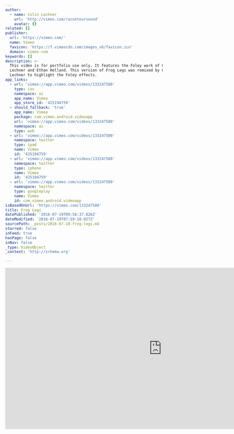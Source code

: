 ```yaml
---
author:
  - name: Colin Lechner
    url: 'http://vimeo.com/raconteursound'
    avatar: {}
related: []
publisher:
  url: 'https://vimeo.com/'
  name: Vimeo
  favicon: 'https://f.vimeocdn.com/images_v6/favicon.ico'
  domain: vimeo.com
keywords: []
description: >-
  This video is for portfolio use only. It features the Foley work of Colin
  Lechner and Ethan Holland. This version of Frog Legs was remixed by Colin
  Lechner to highlight the Foley effects.
app_links:
  - url: 'vimeo://app.vimeo.com/videos/133247580'
    type: ios
    namespace: ai
    app_name: Vimeo
    app_store_id: '425194759'
  - should_fallback: 'true'
    app_name: Vimeo
    package: com.vimeo.android.videoapp
    url: 'vimeo://app.vimeo.com/videos/133247580'
    namespace: ai
    type: web
  - url: 'vimeo://app.vimeo.com/videos/133247580'
    namespace: twitter
    type: ipad
    name: Vimeo
    id: '425194759'
  - url: 'vimeo://app.vimeo.com/videos/133247580'
    namespace: twitter
    type: iphone
    name: Vimeo
    id: '425194759'
  - url: 'vimeo://app.vimeo.com/videos/133247580'
    namespace: twitter
    type: googleplay
    name: Vimeo
    id: com.vimeo.android.videoapp
isBasedOnUrl: 'https://vimeo.com/133247580'
title: Frog Legs
datePublished: '2016-07-19T09:56:37.826Z'
dateModified: '2016-07-19T07:59:18.027Z'
sourcePath: _posts/2016-07-18-frog-legs.md
starred: false
inFeed: true
hasPage: false
inNav: false
_type: VideoObject
_context: 'http://schema.org'

---
```

<iframe src="https://cdn.embedly.com/widgets/media.html?src=https%3A%2F%2Fplayer.vimeo.com%2Fvideo%2F133247580&amp;url=https%3A%2F%2Fvimeo.com%2F133247580&amp;image=http%3A%2F%2Fi.vimeocdn.com%2Fvideo%2F526253339_1280.jpg&amp;key=b7d04c9b404c499eba89ee7072e1c4f7&amp;type=text%2Fhtml&amp;schema=vimeo" width="1000" height="516" scrolling="no" frameborder="0" allowfullscreen="" style=""></iframe>